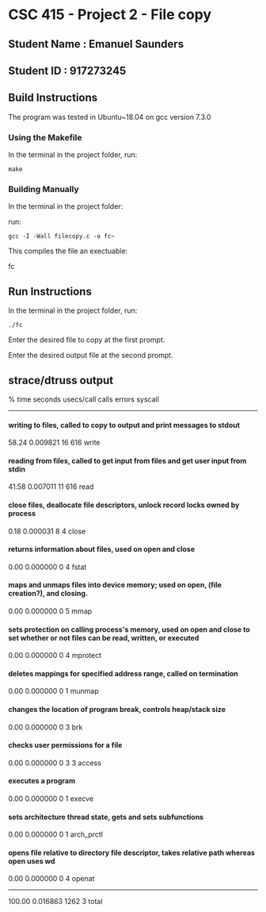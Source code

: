 # CSC 415 - Project 2 - File copy

## Student Name : Emanuel Saunders

## Student ID   : 917273245

## Build Instructions

 The program was tested in Ubuntu~18.04 on gcc version 7.3.0

### Using the Makefile

In the terminal in the project folder, run: 

```make```


### Building Manually

In the terminal in the project folder:

run: 

```gcc -I -Wall filecopy.c -o fc~```




This compiles the file an exectuable: 

fc

## Run Instructions

In the terminal in the project folder, run: 

```./fc```

Enter the desired file to copy at the first prompt.

Enter the desired output file at the second prompt.

## strace/dtruss output

% time     seconds  usecs/call     calls    errors syscall
------ ----------- ----------- --------- --------- ----------------
#### writing to files, called to copy to output and print messages to stdout
 58.24    0.009821          16       616           write
#### reading from files, called to get input from files and get user input from stdin
 41.58    0.007011          11       616           read
#### close files, deallocate file descriptors, unlock record locks owned by process 
  0.18    0.000031           8         4           close
#### returns information about files, used on open and close
  0.00    0.000000           0         4           fstat
#### maps and unmaps files into device memory; used on open, (file creation?), and closing. 
  0.00    0.000000           0         5           mmap
#### sets protection on calling process's memory, used on open and close to set whether or not files can be read, written, or executed 
  0.00    0.000000           0         4           mprotect
#### deletes mappings for specified address range, called on termination
  0.00    0.000000           0         1           munmap
#### changes the location of program break, controls heap/stack size
  0.00    0.000000           0         3           brk
#### checks user permissions for a file
  0.00    0.000000           0         3         3 access
#### executes a program
  0.00    0.000000           0         1           execve
#### sets architecture thread state, gets and sets subfunctions
  0.00    0.000000           0         1           arch_prctl
#### opens file relative to directory file descriptor, takes relative path whereas open uses wd
  0.00    0.000000           0         4           openat
------ ----------- ----------- --------- --------- ----------------
100.00    0.016863                  1262         3 total
